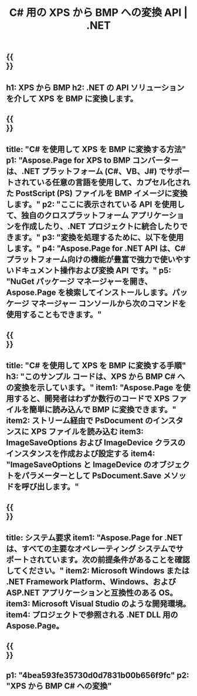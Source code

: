 ﻿---
translation: true
template: /_templates/_conversion-child-net.md
title: C# 用の XPS から BMP への変換 API |  .NET
url: /net/conversion/xps-to-bmp/
description: XPS から BMP C# への変換のサンプル コード。 VB.NET、Asp.NET、または任意の .NET ベースのアプリケーション内でバッチ XPS ファイルを BMP に変換するための API サンプル コードを使用します。
informat: XPS
outformat: BMP
otherformats: XPS EPS
---

{{<section banner>}}
---
h1: XPS から BMP
h2: .NET の API ソリューションを介して XPS を BMP に変換します。
---

{{<section overview>}}
---
title: "C# を使用して XPS を BMP に変換する方法"
p1: "Aspose.Page for XPS to BMP コンバーターは、.NET プラットフォーム (C#、VB、J#) でサポートされている任意の言語を使用して、カプセル化された PostScript (PS) ファイルを BMP イメージに変換します。"
p2: "ここに表示されている API を使用して、独自のクロスプラットフォーム アプリケーションを作成したり、.NET プロジェクトに統合したりできます。"
p3: "変換を処理するために、以下を使用します。"
p4: "Aspose.Page for .NET API は、C# プラットフォーム向けの機能が豊富で強力で使いやすいドキュメント操作および変換 API です。"
p5: "NuGet パッケージ マネージャーを開き、Aspose.Page を検索してインストールします。パッケージ マネージャー コンソールから次のコマンドを使用することもできます。"
---

{{<section feature1>}}
---
title: "C# を使用して XPS を BMP に変換する手順"
h3: "このサンプル コードは、XPS から BMP C# への変換を示しています。"
item1: "Aspose.Page を使用すると、開発者はわずか数行のコードで XPS ファイルを簡単に読み込んで BMP に変換できます。"
item2: ストリーム経由で PsDocument のインスタンスに XPS ファイルを読み込む
item3: ImageSaveOptions および ImageDevice クラスのインスタンスを作成および設定する
item4: "ImageSaveOptions と ImageDevice のオブジェクトをパラメーターとして PsDocument.Save メソッドを呼び出します。"
---

{{<section feature2>}}
---
title: システム要求
item1: "Aspose.Page for .NET は、すべての主要なオペレーティング システムでサポートされています。次の前提条件があることを確認してください。"
item2: Microsoft Windows または .NET Framework Platform、Windows、および ASP.NET アプリケーションと互換性のある OS。
item3: Microsoft Visual Studio のような開発環境。
item4: プロジェクトで参照される .NET DLL 用の Aspose.Page。
---

{{<section gist>}}
---
p1: "4bea593fe35730d0d7831b00b656f9fc"
p2: "XPS から BMP C# への変換"
---
